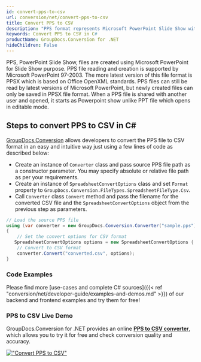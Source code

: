 ```yaml
---
id: convert-pps-to-csv
url: conversion/net/convert-pps-to-csv
title: Convert PPS to CSV
description: "PPS format represents Microsoft PowerPoint Slide Show with .pps extension. Learn how to convert PPS to CSV file programmatically in C# language using GroupDocs.Conversion for .NET library."
keywords: Convert PPS to CSV in C#
productName: GroupDocs.Conversion for .NET
hideChildren: False
---
```


PPS, PowerPoint Slide Show, files are created using Microsoft PowerPoint for Slide Show purpose. PPS file reading and creation is supported by Microsoft PowerPoint 97-2003. The more latest version of this file format is PPSX which is based on Office OpenXML standards. PPS files can still be read by latest versions of Microsoft PowerPoint, but newly created files can only be saved in PPSX file format. When a PPS file is shared with another user and opened, it starts as Powerpoint show unlike PPT file which opens in editable mode. 

## Steps to convert PPS to CSV in C#

[GroupDocs.Conversion](https://products.groupdocs.com/conversion/net) allows developers to convert the PPS file to CSV format in an easy and intuitive way just using a few lines of code as described below:

* Create an instance of `Converter` class and pass source PPS file path as a constructor parameter. You may specify absolute or relative file path as per your requirements. 
* Create an instance of `SpreadsheetConvertOptions` class and set `Format` property to `GroupDocs.Conversion.FileTypes.SpreadsheetFileType.Csv`.
* Call `Converter` class `Convert` method and pass the filename for the converted CSV file and the `SpreadsheetConvertOptions` object from the previous step as parameters.

```csharp
// Load the source PPS file
using (var converter = new GroupDocs.Conversion.Converter("sample.pps"))
{
    // Set the convert options for CSV format
   SpreadsheetConvertOptions options = new SpreadsheetConvertOptions { Format = GroupDocs.Conversion.FileTypes.SpreadsheetFileType.Csv };
    // Convert to CSV format
    converter.Convert("converted.csv", options);
}
```

### Code Examples

Please find more [use-cases and complete C# sources]({{< ref "conversion/net/developer-guide/examples-and-demos.md" >}}) of our backend and frontend examples and try them for free!

### PPS to CSV Live Demo

GroupDocs.Conversion for .NET provides an online [**PPS to CSV converter**](https://products.groupdocs.app/conversion/pps-to-csv), which allows you to try it for free and check conversion quality and accuracy.

[!["Convert PPS to CSV"](conversion/net/images/convert-to-csv/convert-pps-to-csv.png)](https://products.groupdocs.app/conversion/pps-to-csv)